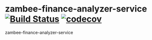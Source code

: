 # zambee-finance-analyzer-service [![Build Status](https://travis-ci.org/karmanov/zambee-finance-analyzer-service.svg?branch=master)](https://travis-ci.org/karmanov/zambee-finance-analyzer-service) [![codecov](https://codecov.io/gh/karmanov/zambee-finance-analyzer-service/branch/master/graph/badge.svg)](https://codecov.io/gh/karmanov/zambee-finance-analyzer-service)
zambee-finance-analyzer-service
